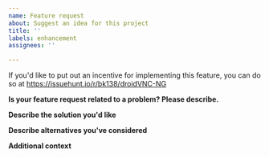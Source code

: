 ```yaml
---
name: Feature request
about: Suggest an idea for this project
title: ''
labels: enhancement
assignees: ''

---
```


If you'd like to put out an incentive for implementing this feature, you can do so at https://issuehunt.io/r/bk138/droidVNC-NG

**Is your feature request related to a problem? Please describe.**
<!-- A clear and concise description of what the problem is. Ex. I'm always frustrated when [...] -->

**Describe the solution you'd like**
<!--A clear and concise description of what you want to happen.-->

**Describe alternatives you've considered**
<!--A clear and concise description of any alternative solutions or features you've considered.-->

**Additional context**
<!--Add any other context or screenshots about the feature request here. -->
